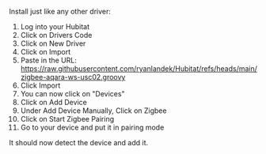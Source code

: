 Install just like any other driver:

1. Log into your Hubitat
2. Click on Drivers Code
3. Click on New Driver
4. Click on Import
5. Paste in the URL: https://raw.githubusercontent.com/ryanlandek/Hubitat/refs/heads/main/zigbee-aqara-ws-usc02.groovy
6. Click Import
7. You can now click on "Devices"
8. Click on Add Device
9. Under Add Device Manually, Click on Zigbee
10. Click on Start Zigbee Pairing
11. Go to your device and put it in pairing mode

It should now detect the device and add it.

